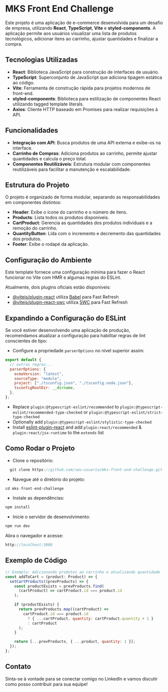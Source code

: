 # MKS Front End Challenge

Este projeto é uma aplicação de e-commerce desenvolvida para um desafio de empresa, utilizando **React**, **TypeScript**, **Vite** e **styled-components**. A aplicação permite aos usuários visualizar uma lista de produtos tecnológicos, adicionar itens ao carrinho, ajustar quantidades e finalizar a compra.

## Tecnologias Utilizadas

- **React**: Biblioteca JavaScript para construção de interfaces de usuário.
- **TypeScript**: Superconjunto de JavaScript que adiciona tipagem estática ao código.
- **Vite**: Ferramenta de construção rápida para projetos modernos de front-end.
- **styled-components**: Biblioteca para estilização de componentes React utilizando tagged template literals.
- **Axios**: Cliente HTTP baseado em Promises para realizar requisições à API.

## Funcionalidades

- **Integração com API**: Busca produtos de uma API externa e exibe-os na interface.
- **Carrinho de Compras**: Adiciona produtos ao carrinho, permite ajustar quantidades e calcula o preço total.
- **Componentes Reutilizáveis**: Estrutura modular com componentes reutilizáveis para facilitar a manutenção e escalabilidade.

## Estrutura do Projeto

O projeto é organizado de forma modular, separando as responsabilidades em componentes distintos:

- **Header**: Exibe o ícone do carrinho e o número de itens.
- **Products**: Lista todos os produtos disponíveis.
- **CartProduct**: Gerencia as quantidades dos produtos individuais e a remoção do carrinho.
- **QuantityButton**: Lida com o incremento e decremento das quantidades dos produtos.
- **Footer**: Exibe o rodapé da aplicação.

## Configuração do Ambiente

Este template fornece uma configuração mínima para fazer o React funcionar no Vite com HMR e algumas regras do ESLint.

Atualmente, dois plugins oficiais estão disponíveis:

- [@vitejs/plugin-react](https://github.com/vitejs/vite-plugin-react/blob/main/packages/plugin-react/README.md) utiliza [Babel](https://babeljs.io/) para Fast Refresh
- [@vitejs/plugin-react-swc](https://github.com/vitejs/vite-plugin-react-swc) utiliza [SWC](https://swc.rs/) para Fast Refresh

## Expandindo a Configuração do ESLint

Se você estiver desenvolvendo uma aplicação de produção, recomendamos atualizar a configuração para habilitar regras de lint conscientes de tipo:

- Configure a propriedade `parserOptions` no nível superior assim:

```js
export default {
  // outras regras...
  parserOptions: {
    ecmaVersion: "latest",
    sourceType: "module",
    project: ["./tsconfig.json", "./tsconfig.node.json"],
    tsconfigRootDir: __dirname,
  },
};
```

- Replace `plugin:@typescript-eslint/recommended` to `plugin:@typescript-eslint/recommended-type-checked` or `plugin:@typescript-eslint/strict-type-checked`
- Optionally add `plugin:@typescript-eslint/stylistic-type-checked`
- Install [eslint-plugin-react](https://github.com/jsx-eslint/eslint-plugin-react) and add `plugin:react/recommended` & `plugin:react/jsx-runtime` to the `extends` list

## Como Rodar o Projeto

- Clone o repositório:

```js
  git clone https://github.com/seu-usuario/mks-front-end-challenge.git
```

- Navegue até o diretório do projeto:

```js
cd mks-front-end-challenge
```

- Instale as dependências:

```js
npm install
```

- Inicie o servidor de desenvolvimento:

```js
npm run dev
```

Abra o navegador e acesse:

```js
http://localhost:3000
```

## Exemplo de Código

```js
// Exemplo: Adicionando produtos ao carrinho e atualizando quantidade
const addToCart = (product: Product) => {
  setCartProducts((prevProducts) => {
    const productExists = prevProducts.find(
      (cartProduct) => cartProduct.id === product.id
    );

    if (productExists) {
      return prevProducts.map((cartProduct) =>
        cartProduct.id === product.id
          ? { ...cartProduct, quantity: cartProduct.quantity + 1 }
          : cartProduct
      );
    }

    return [...prevProducts, { ...product, quantity: 1 }];
  });
};
```

## Contato

Sinta-se à vontade para se conectar comigo no LinkedIn e vamos discutir como posso contribuir para sua equipe!
